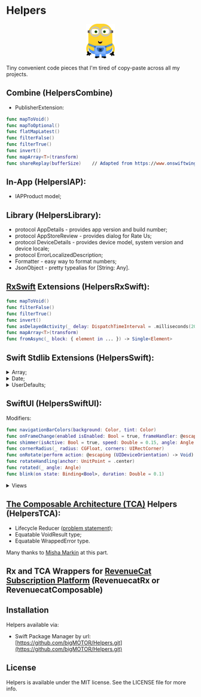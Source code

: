 # Helpers

<p align="center">
<img src="Assets/logo.png" width="15%" alt="Helpers Logo" />
<br />
</p>
Tiny convenient code pieces that I'm tired of copy-paste across all my projects. 

## Combine (HelpersCombine)
- PublisherExtension:
```swift
func mapToVoid()
func mapToOptional()
func flatMapLatest()
func filterFalse() 
func filterTrue() 
func invert() 
func mapArray<T>(transform)
func shareReplay(bufferSize)    // Adapted from https://www.onswiftwings.com/posts/share-replay-operator/ 
```

## In-App (HelpersIAP):
- IAPProduct model;

## Library (HelpersLibrary):
- protocol AppDetails - provides app version and build number;
- protocol AppStoreReview - provides dialog for Rate Us;
- protocol DeviceDetails - provides device model,  system version and  device locale;
- protocol ErrorLocalizedDescription;
- Formatter - easy way to format numbers;
- JsonObject - pretty typealias for [String: Any].

## [RxSwift](https://github.com/ReactiveX/RxSwift) Extensions (HelpersRxSwift):
```swift
func mapToVoid()
func filterFalse()
func filterTrue()
func invert()
func asDelayedActivity(_ delay: DispatchTimeInterval = .milliseconds(200))
func mapArray<T>(transform)
func fromAsync(_ block: { element in ... }) -> Single<Element>
```

## Swift Stdlib Extensions (HelpersSwift):
<details>
<summary>Array;</summary>
    
```swift
subscript (safe index: Int) -> Element?
func subtract(_ other: [Element]) -> [Element]
func distance(to index: Index) -> Int 
```
 
</details>

<details>
<summary>Date;</summary>
    
- work with unixMilliseconds;
- date components;
- beginning/end of date components;
- adding date components;
- comparison.
    
</details>

<details>
<summary>UserDefaults;</summary>
    
- provides getter and setter for Codable values.
    
</details>

## SwiftUI (HelpersSwiftUI):
Modifiers:
```swift
func navigationBarColors(background: Color, tint: Color)
func onFrameChange(enabled isEnabled: Bool = true, frameHandler: @escaping (CGRect)->())
func shimmer(isActive: Bool = true, speed: Double = 0.15, angle: Angle = .init(degrees: 70), opacity: Double = 1.0)
func cornerRadius(_ radius: CGFloat, corners: UIRectCorner)
func onRotate(perform action: @escaping (UIDeviceOrientation) -> Void)
func rotateHandling(anchor: UnitPoint = .center)
func rotated(_ angle: Angle)
func blink(on state: Binding<Bool>, duration: Double = 0.1)
```

<details>
<summary>Views</summary>
    
- MailView.
    
</details>

## [The Composable Architecture (TCA)](https://github.com/pointfreeco/swift-composable-architecture) Helpers (HelpersTCA):
- Lifecycle Reducer ([problem statement](https://forums.swift.org/t/ifletstore-and-effect-cancellation-on-view-disappear/38272/7));
- Equatable VoidResult type;
- Equatable WrappedError type.

Many thanks to [Misha Markin](mailto:shire8bit@gmail.com) at this part. 

## Rx and TCA Wrappers for [RevenueCat Subscription Platform](https://www.revenuecat.com) (RevenuecatRx or RevenuecatComposable)

## Installation
Helpers available via: 
- Swift Package Manager by url: [https://github.com/bigMOTOR/Helpers.git](https://github.com/bigMOTOR/Helpers.git)


## License

Helpers is available under the MIT license. See the LICENSE file for more info.
